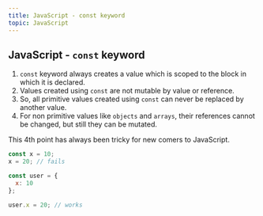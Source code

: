 ```yaml
---
title: JavaScript - const keyword
topic: JavaScript
---
```

## JavaScript - `const` keyword

1. `const` keyword always creates a value which is scoped to the block in which it is declared.
2. Values created using `const` are not mutable by value or reference.
3. So, all primitive values created using `const` can never be replaced by another value.
4. For non primitive values like `objects` and `arrays`, their references cannot be changed, but still they can be mutated.

This 4th point has always been tricky for new comers to JavaScript.

```javascript
const x = 10;
x = 20; // fails

const user = {
  x: 10
};

user.x = 20; // works
```